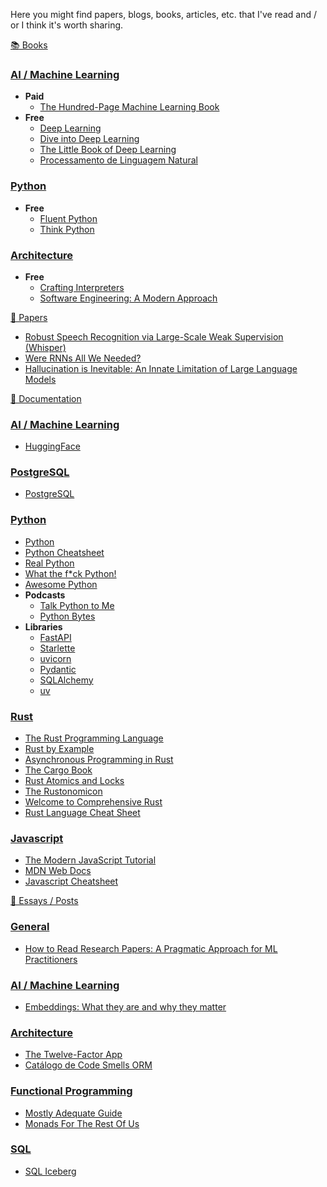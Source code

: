 Here you might find papers, blogs, books, articles, etc. that I've read and / or I think it's worth sharing.

<a href="#books" class="!no-underline !text-black"><div id="books" class="!bg-gray-100 p-3 text-3xl font-semibold">📚 Books</div></a>

### <a href="#books-ai" class="text-md !no-underline !text-black"><div id="books-ai">AI / Machine Learning</div></a>

- **Paid**
  - [The Hundred-Page Machine Learning Book](http://themlbook.com/)
- **Free**
  - [Deep Learning](https://www.deeplearningbook.org/)
  - [Dive into Deep Learning](https://d2l.ai/)
  - [The Little Book of Deep Learning](https://fleuret.org/francois/lbdl.html)
  - [Processamento de Linguagem Natural](https://brasileiraspln.com/livro-pln/1a-edicao/)

### <a href="#books-python" class="text-md !no-underline !text-black"><div id="books-python">Python</div></a>

- **Free**
  - [Fluent Python](https://pythonfluente.com/)
  - [Think Python](https://allendowney.github.io/ThinkPython/)

### <a href="#books-architecture" class="text-md !no-underline !text-black"><div id="books-architecture">Architecture</div></a>

- **Free**
  - [Crafting Interpreters](https://craftinginterpreters.com/)
  - [Software Engineering: A Modern Approach](https://softengbook.org/)

<a href="#papers" class="!no-underline !text-black"><div id="papers" class="!bg-gray-100 p-3 text-3xl font-semibold">📄 Papers</div></a>

- [Robust Speech Recognition via Large-Scale Weak Supervision (Whisper)](https://cdn.openai.com/papers/whisper.pdf)
- [Were RNNs All We Needed?](https://arxiv.org/abs/2410.01201)
- [Hallucination is Inevitable: An Innate Limitation of Large Language Models](https://arxiv.org/pdf/2401.11817)

<a href="#docs" class="!no-underline !text-black"><div id="docs" class="!bg-gray-100 p-3 text-3xl font-semibold">📖 Documentation</div></a>

### <a href="#docs-ai" class="text-md !no-underline !text-black"><div id="docs-ai">AI / Machine Learning</div></a>

- [HuggingFace](https://huggingface.co/docs)

### <a href="#docs-postgresql" class="text-md !no-underline !text-black"><div id="docs-postgresql">PostgreSQL</div></a>

- [PostgreSQL](https://www.postgresql.org/docs/current/index.html)

### <a href="#docs-python" class="text-md !no-underline !text-black"><div id="docs-python">Python</div></a>

- [Python](https://docs.python.org/3/)
- [Python Cheatsheet](https://www.pythoncheatsheet.org/)
- [Real Python](https://realpython.com/)
- [What the f\*ck Python!](https://github.com/satwikkansal/wtfpython)
- [Awesome Python](https://github.com/vinta/awesome-python)
- **Podcasts**
  - [Talk Python to Me](https://talkpython.fm/)
  - [Python Bytes](https://pythonbytes.fm/)
- **Libraries**
  - [FastAPI](https://fastapi.tiangolo.com/)
  - [Starlette](https://www.starlette.io/)
  - [uvicorn](https://www.uvicorn.org/)
  - [Pydantic](https://docs.pydantic.dev/latest/)
  - [SQLAlchemy](https://docs.sqlalchemy.org/en/20/)
  - [uv](https://docs.astral.sh/uv/)

### <a href="#docs-rust" class="text-md !no-underline !text-black"><div id="docs-rust">Rust</div></a>

- [The Rust Programming Language](https://doc.rust-lang.org/book/)
- [Rust by Example](https://doc.rust-lang.org/rust-by-example/)
- [Asynchronous Programming in Rust](https://rust-lang.github.io/async-book/)
- [The Cargo Book](https://doc.rust-lang.org/cargo/index.html)
- [Rust Atomics and Locks](https://marabos.nl/atomics/foreword.html)
- [The Rustonomicon](https://doc.rust-lang.org/nomicon/)
- [Welcome to Comprehensive Rust](https://google.github.io/comprehensive-rust/index.html)
- [Rust Language Cheat Sheet](https://cheats.rs/)

### <a href="#docs-javascript" class="text-md !no-underline !text-black"><div id="docs-javascript">Javascript</div></a>

- [The Modern JavaScript Tutorial](https://javascript.info/)
- [MDN Web Docs](https://developer.mozilla.org/en-US/docs/Web/JavaScript)
- [Javascript Cheatsheet](https://www.javascriptcheatsheet.org/)

<a href="#essays" class="!no-underline !text-black"><div id="essays" class="!bg-gray-100 p-3 text-3xl font-semibold">📝 Essays / Posts</div></a>

### <a href="#essays-general" class="text-md !no-underline !text-black"><div id="essays-general">General</div></a>

- [How to Read Research Papers: A Pragmatic Approach for ML Practitioners](https://developer.nvidia.com/blog/how-to-read-research-papers-a-pragmatic-approach-for-ml-practitioners/)

### <a href="#essays-ai" class="text-md !no-underline !text-black"><div id="essays-ai">AI / Machine Learning</div></a>

- [Embeddings: What they are and why they matter](https://simonwillison.net/2023/Oct/23/embeddings/)

### <a href="#essays-architecture" class="text-md !no-underline !text-black"><div id="essays-architecture">Architecture</div></a>

- [The Twelve-Factor App](https://12factor.net/)
- [Catálogo de Code Smells ORM](https://github.com/spgroup/ORM-Smells-Catalog)

### <a href="#essays-fp" class="text-md !no-underline !text-black"><div id="essays-fp">Functional Programming</div></a>

- [Mostly Adequate Guide](https://mostly-adequate.gitbook.io/mostly-adequate-guide)
- [Monads For The Rest Of Us](https://arialdomartini.github.io/monads-for-the-rest-of-us)

### <a href="#essays-sql" class="text-md !no-underline !text-black"><div id="essays-sql">SQL</div></a>

- [SQL Iceberg](https://alexandrehtrb.github.io/posts/2024/08/sql-iceberg/)
